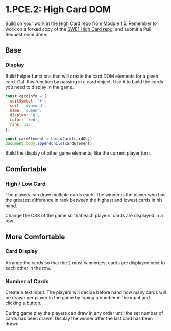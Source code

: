 # 1.PCE.2: High Card DOM

Build on your work in the High Card repo from [Module 1.5](../1.5-high-card-dom.md). Remember to work on a forked copy of the [SWE1 High Card repo](https://github.com/rocketacademy/high-card-swe1), and submit a Pull Request once done.

## Base

### Display

Build helper functions that will create the card DOM elements for a given card. Call this function by passing in a card object. Use it to build the cards you need to display in the game.

```javascript
const cardInfo = {
  suitSymbol: '♦️',
  suit: 'diamond',
  name: 'queen',
  display: 'Q',
  color: 'red',
  rank: 12,
};

const cardElement = buildCard(cardObj);
document.body.appendChild(cardElement);
```

Build the display of other game elements, like the current player turn.

## Comfortable

### High / Low Card

The players can draw multiple cards each. The winner is the player who has the greatest difference in rank between the highest and lowest cards in his hand.

Change the CSS of the game so that each players' cards are displayed in a row.

## More Comfortable

### Card Display

Arrange the cards so that the 2 most winningest cards are displayed next to each other in the row.

### Number of Cards

Create a text input. The players will decide before hand how many cards will be drawn per player in the game by typing a number in the input and clicking a button.

During game play the players can draw in any order until the set number of cards has been drawn. Display the winner after the last card has been drawn.
